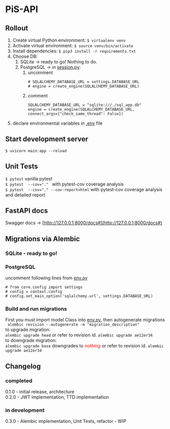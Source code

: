 
# PiS-API

## Rollout

1) Create virtual Python environment: 
   ```$ virtualenv venv```
2) Activate virtual environment: 
   ```$ source venv/bin/activate```
3) Install dependencies:
   ```$ pip3 install -r requirements.txt```
4) Choose DB: 
   1) SQLite -> ready to go! Nothing to do.
   2) PostgreSQL -> in [session.py](db/session.py):
      1) uncomment 
         ```
         # SQLALCHEMY_DATABASE_URL = settings.DATABASE_URL
         # engine = create_engine(SQLALCHEMY_DATABASE_URL)
      2) comment
         ```
         SQLALCHEMY_DATABASE_URL = "sqlite:///./sql_app.db"
         engine = create_engine(SQLALCHEMY_DATABASE_URL, connect_args={"check_same_thread": False})
5) declare environmental variables in [.env](.env) file

## Start development server

```$ uvicorn main:app --reload```

## Unit Tests

```$ pytest``` vanilla pytest  
```$ pytest  --cov="." ``` with pytest-cov coverage analysis  
```$ pytest  --cov="." --cov-report=html``` with pytest-cov coverage analysis and detailed report

## FastAPI docs

Swagger docs -> [http://127.0.0.1:8000/docs#](http://127.0.0.1:8000/docs#)

## Migrations via Alembic

### SQLite - ready to go!

### PostgreSQL

uncomment following lines from [env.py](alembic/env.py)  
```
# from core.config import settings
# config = context.config
# config.set_main_option('sqlalchemy.url', settings.DATABASE_URL)
```

### Build and run migrations

First you must import model Class into [env.py](alembic/env.py), then autogenerate migrations  
``` alembic revision --autogenerate -m "migration_description"```  
to upgrade migration:  
```alembic upgrade head``` or refer to revision id. ```alembic upgrade ae12er34```  
to downgrade migration:  
```alembic upgrade base``` downgrades to <span style="color:red">*nothing*</span> or refer to revision id. ```alembic upgrade ae12er34``` 

## Changelog

### completed

0.1.0 - initial release, architecture  
0.2.0 - JWT implementation, TTD implementation

### in development 

0.3.0 - Alembic implementation, Unit Tests, refactor - WIP